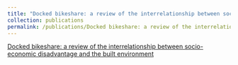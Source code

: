 ```yaml
---
title: "Docked bikeshare: a review of the interrelationship between socio-economic disadvantage and the built environment"
collection: publications
permalink: /publications/Docked bikeshare: a review of the interrelationship between socio-economic disadvantage and the built environment
---
```


[Docked bikeshare: a review of the interrelationship between socio-economic disadvantage and the built environment]([http://link-to-your-publication.com](https://www.tandfonline.com/doi/full/10.1080/03081060.2024.2358105))
